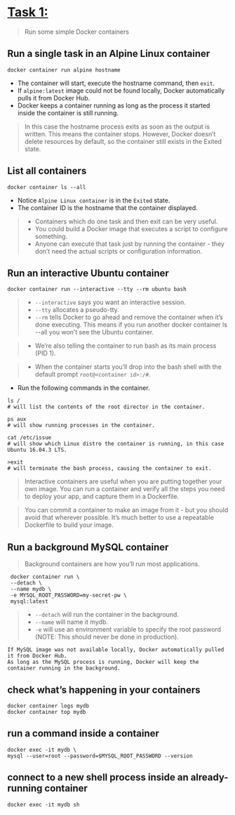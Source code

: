 # [Task 1:](https://training.play-with-docker.com/beginner-linux/#Task_1) 
> Run some simple Docker containers
## Run a single task in an Alpine Linux container
```
docker container run alpine hostname
```
* The container will start, execute the hostname command, then `exit`.
* If `alpine:latest` image could not be found locally, Docker automatically pulls it from Docker Hub.
* Docker keeps a container running as long as the process it started inside the container is still running.
>In this case the hostname process exits as soon as the output is written. This means the container stops. However, Docker doesn’t delete resources by default, so the container still exists in the Exited state.
## List all containers
```
docker container ls --all
```
* Notice `Alpine Linux container` is in the `Exited` state.
* The container ID is the hostname that the container displayed.
> * Containers which do one task and then exit can be very useful. 
> * You could build a Docker image that executes a script to configure something. 
> * Anyone can execute that task just by running the container - they don’t need the actual scripts or configuration information.
## Run an interactive Ubuntu container
```
docker container run --interactive --tty --rm ubuntu bash
```
> * `--interactive` says you want an interactive session.
> * `--tty` allocates a pseudo-tty.
> * `--rm` tells Docker to go ahead and remove the container when it’s done executing. This means if you run another docker container ls --all you won’t see the Ubuntu container.

> * We’re also telling the container to run bash as its main process (PID 1).

> * When the container starts you’ll drop into the bash shell with the default prompt `root@<container id>:/#`.

* Run the following commands in the container.

```
ls /
# will list the contents of the root director in the container.
```
```
ps aux
# will show running processes in the container.
```
```
cat /etc/issue
# will show which Linux distro the container is running, in this case Ubuntu 16.04.3 LTS.
```
```
>exit
# will terminate the bash process, causing the container to exit.
```
>Interactive containers are useful when you are putting together your own image. You can run a container and verify all the steps you need to deploy your app, and capture them in a Dockerfile.

> You can commit a container to make an image from it - but you should avoid that wherever possible. It’s much better to use a repeatable Dockerfile to build your image. 

## Run a background MySQL container
> Background containers are how you’ll run most applications.
```
 docker container run \
 --detach \
 --name mydb \
 -e MYSQL_ROOT_PASSWORD=my-secret-pw \
 mysql:latest
 ```
> * `--detach` will run the container in the background.
> * `--name` will name it mydb.
> * `-e` will use an environment variable to specify the root password (NOTE: This should never be done in production).
```
If MySQL image was not available locally, Docker automatically pulled it from Docker Hub.
As long as the MySQL process is running, Docker will keep the container running in the background.
```
## check what’s happening in your containers
```
docker container logs mydb
docker container top mydb
```
## run a command inside a container
```
docker exec -it mydb \
mysql --user=root --password=$MYSQL_ROOT_PASSWORD --version
```
## connect to a new shell process inside an already-running container
```
docker exec -it mydb sh
```
